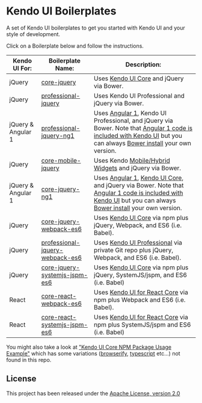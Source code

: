 # Kendo UI Boilerplates

A set of Kendo UI boilerplates to get you started with Kendo UI and your style of development.

Click on a Boilerplate below and follow the instructions.

Kendo UI For:         | Boilerplate Name:           | Description:
--------------------- | --------------------------- | -------------
jQuery                | [core-jquery](core-jquery/) | Uses [Kendo UI Core](https://github.com/telerik/kendo-ui-core) and jQuery via Bower.
jQuery                | [professional-jquery](professional-jquery/)  |  Uses Kendo UI Professional and jQuery via Bower.
jQuery & Angular 1    | [professional-jquery-ng1](professional-jquery-ng1/) | Uses [Angular 1](http://www.telerik.com/kendo-ui/angularjs-and-kendo-ui-framework-integration), Kendo UI Professional, and jQuery via Bower. Note that [Angular 1 code is included with Kendo UI](http://kendo.cdn.telerik.com/2016.1.226/js/angular.min.js) but you can always [Bower install](https://github.com/angular/bower-angular) your own version.
jQuery                | [core-mobile-jquery](core-mobile-jquery/) | Uses Kendo [Mobile/Hybrid Widgets](http://demos.telerik.com/kendo-ui/m/index) and jQuery via Bower.
jQuery & Angular 1    | [core-jquery-ng1](core-jquery-ng1/) | Uses [Angular 1](http://www.telerik.com/kendo-ui/angularjs-and-kendo-ui-framework-integration), [Kendo UI Core](https://github.com/telerik/kendo-ui-core), and jQuery via Bower. Note that [Angular 1 code is included with Kendo UI](http://kendo.cdn.telerik.com/2016.1.226/js/angular.min.js) but you can always [Bower install](https://github.com/angular/bower-angular) your own version.
jQuery                | [core-jquery-webpack-es6](core-jquery-webpack-es6/) | Uses [Kendo UI Core](https://github.com/telerik/kendo-ui-core) via npm plus jQuery, Webpack, and ES6 (i.e. Babel).
jQuery                | [professional-jquery-webpack-es6](professional-jquery-webpack-es6/) | Uses [Kendo UI Professional](http://www.telerik.com/kendo-ui) via private Git repo plus jQuery, Webpack, and ES6 (i.e. Babel).
jQuery                | [core-jquery-systemjs-jspm-es6](core-jquery-systemjs-jspm-es6/) | Uses [Kendo UI Core](https://github.com/telerik/kendo-ui-core) via npm plus jQuery, SystemJS/jspm, and ES6 (i.e. Babel)
React                 | [core-react-webpack-es6](core-react-webpack-es6/) | Uses [Kendo UI for React Core](https://github.com/telerik/kendo-ui-core) via npm plus Webpack and ES6 (i.e. Babel).
React                 | [core-react-systemjs-jspm-es6](core-react-systemjs-jspm-es6/) | Uses [Kendo UI for React Core](https://github.com/telerik?utf8=%E2%9C%93&query=react) via npm plus SystemJS/jspm and ES6 (i.e. Babel)



You might also take a look at ["Kendo UI Core NPM Package Usage Example"](https://github.com/telerik/kendo-ui-npm-example) which has some variations ([browserify](http://browserify.org/), [typescript](https://www.typescriptlang.org/) etc...) not found in this repo.

## License

This project has been released under the [Apache License, version 2.0](http://www.apache.org/licenses/LICENSE-2.0.html)
